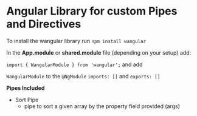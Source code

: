 # Angular Library for custom Pipes and Directives

To install the wangular library run `npm install wangular`

In the **App.module** or **shared.module** file (depending on your setup) add:

```import { WangularModule } from 'wangular';```
and add 

`WangularModule` to the `@NgModule` `imports: []` and `exports: []`


**Pipes Included**
* Sort Pipe
  * pipe to sort a given array by the property field provided (args)
